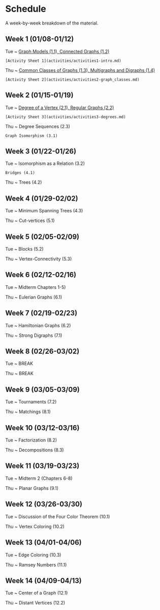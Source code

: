 # Schedule

A week-by-week breakdown of the material.

## Week  1 (01/08-01/12)

Tue
  ~ [Graph Models (1.1), Connected Graphs (1.2)](notes/intro.md)

    [Activity Sheet 1](activities/activities1-intro.md)


Thu
  ~ [Common Classes of Graphs (1.3), Multigraphs and Digraphs (1.4)](notes/graph_classes.md)

    [Activity Sheet 2](activities/activities2-graph_classes.md)

## Week  2 (01/15-01/19)

Tue
  ~ [Degree of a Vertex (2.1), Regular Graphs (2.2)](notes/degrees.md)

    [Activity Sheet 3](activities/activities3-degrees.md)

Thu
  ~ Degree Sequences (2.3)

    Graph Isomorphism (3.1)


## Week  3 (01/22-01/26)

Tue
  ~ Isomorphism as a Relation (3.2)

    Bridges (4.1)

Thu
  ~ Trees (4.2)

## Week  4 (01/29-02/02)

Tue
  ~ Minimum Spanning Trees (4.3)

Thu
  ~ Cut-vertices (5.1)

## Week  5 (02/05-02/09)

Tue
  ~ Blocks (5.2)

Thu
  ~ Vertex-Connectivity (5.3)

## Week  6 (02/12-02/16)

Tue
  ~ Midterm Chapters 1-5)

Thu
  ~ Eulerian Graphs (6.1)

## Week  7 (02/19-02/23)

Tue
  ~ Hamiltonian Graphs (6.2)

Thu
  ~ Strong Digraphs (7.1)

## Week  8 (02/26-03/02)

Tue
  ~ BREAK

Thu
  ~ BREAK

## Week  9 (03/05-03/09)

Tue
  ~ Tournaments (7.2)

Thu
  ~ Matchings (8.1)

## Week  10 (03/12-03/16)

Tue
  ~ Factorization (8.2)

Thu
  ~ Decompositions (8.3)

## Week  11 (03/19-03/23)

Tue
  ~ Midterm 2 (Chapters 6-8)

Thu
  ~ Planar Graphs (9.1)


## Week  12 (03/26-03/30)

Tue
  ~ Discussion of the Four Color Theorem (10.1)

Thu
  ~ Vertex Coloring (10.2)

## Week  13 (04/01-04/06)

Tue
  ~ Edge Coloring (10.3)

Thu
  ~ Ramsey Numbers (11.1)

## Week  14 (04/09-04/13)

Tue
  ~ Center of a Graph (12.1)

Thu
  ~ Distant Vertices (12.2)

